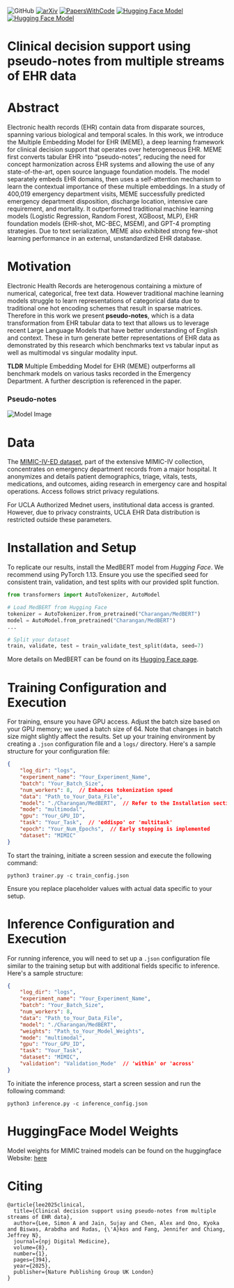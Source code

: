 ![GitHub](https://img.shields.io/github/license/Simonlee711/MEME) [![arXiv](https://img.shields.io/badge/npj-red.svg)](https://www.nature.com/articles/s41746-025-01777-x) [![PapersWithCode](https://img.shields.io/badge/PapersWithCode-Multimodal%20Clinical%20Pseudo%20Notes-lightblue.svg)](https://paperswithcode.com/paper/multimodal-clinical-pseudo-notes-for) [![Hugging Face Model](https://img.shields.io/badge/Hugging%20Face-MEME-yellow.svg)](https://huggingface.co/Simonlee711/MEME) [![Hugging Face Model](https://img.shields.io/badge/DeepWiki-blue.svg)](https://deepwiki.com/Simonlee711/MEME/1-meme-system-overview)

# Clinical decision support using pseudo-notes from multiple streams of EHR data

# Abstract

Electronic health records (EHR) contain data from disparate sources, spanning various biological and temporal scales. In this work, we introduce the Multiple Embedding Model for EHR (MEME), a deep learning framework for clinical decision support that operates over heterogeneous EHR. MEME first converts tabular EHR into “pseudo-notes”, reducing the need for concept harmonization across EHR systems and allowing the use of any state-of-the-art, open source language foundation models. The model separately embeds EHR domains, then uses a self-attention mechanism to learn the contextual importance of these multiple embeddings. In a study of 400,019 emergency department visits, MEME successfully predicted emergency department disposition, discharge location, intensive care requirement, and mortality. It outperformed traditional machine learning models (Logistic Regression, Random Forest, XGBoost, MLP), EHR foundation models (EHR-shot, MC-BEC, MSEM), and GPT-4 prompting strategies. Due to text serialization, MEME also exhibited strong few-shot learning performance in an external, unstandardized EHR database.

# Motivation

Electronic Health Records are heterogenous containing a mixture of numerical, categorical, free text data. However traditional machine learning models struggle to learn representations of categorical data due to traditional one hot encoding schemes that result in sparse matrices. Therefore in this work we present **pseudo-notes**, which is a data transformation from EHR tabular data to text that allows us to leverage recent Large Language Models that have better understanding of English and context. These in turn generate better representations of EHR data as demonstrated by this research which benchmarks text vs tabular input as well as multimodal vs singular modality input. 

**TLDR** Multiple Embedding Model for EHR (MEME) outperforms all benchmark models on various tasks recorded in the Emergency Department. A further description is referenced in the paper.

### Pseudo-notes

![Model Image](https://github.com/Simonlee711/MEME/blob/main/img/model.png "Model Architecture")

# Data
The [MIMIC-IV-ED dataset](https://physionet.org/content/mimic-iv-ed/2.2/), part of the extensive MIMIC-IV collection, concentrates on emergency department records from a major hospital. It anonymizes and details patient demographics, triage, vitals, tests, medications, and outcomes, aiding research in emergency care and hospital operations. Access follows strict privacy regulations.

For UCLA Authorized Mednet users, institutional data access is granted. However, due to privacy constraints, UCLA EHR Data distribution is restricted outside these parameters.

# Installation and Setup

To replicate our results, install the MedBERT model from *Hugging Face*. We recommend using PyTorch 1.13. Ensure you use the specified seed for consistent train, validation, and test splits with our provided split function.

```python
from transformers import AutoTokenizer, AutoModel

# Load MedBERT from Hugging Face
tokenizer = AutoTokenizer.from_pretrained("Charangan/MedBERT")
model = AutoModel.from_pretrained("Charangan/MedBERT")
...

# Split your dataset
train, validate, test = train_validate_test_split(data, seed=7)
```

More details on MedBERT can be found on its [Hugging Face page](https://huggingface.co/Charangan/MedBERT).

# Training Configuration and Execution

For training, ensure you have GPU access. Adjust the batch size based on your GPU memory; we used a batch size of 64. Note that changes in batch size might slightly affect the results. Set up your training environment by creating a `.json` configuration file and a `logs/` directory. Here's a sample structure for your configuration file:

```json
{
    "log_dir": "logs",
    "experiment_name": "Your_Experiment_Name",
    "batch": "Your_Batch_Size",
    "num_workers": 8,  // Enhances tokenization speed
    "data": "Path_to_Your_Data_File",
    "model": "./Charangan/MedBERT",  // Refer to the Installation section for model setup
    "mode": "multimodal",
    "gpu": "Your_GPU_ID",
    "task": "Your_Task",  // 'eddispo' or 'multitask'
    "epoch": "Your_Num_Epochs",  // Early stopping is implemented
    "dataset": "MIMIC"
}
```

To start the training, initiate a screen session and execute the following command:

```
python3 trainer.py -c train_config.json
```

Ensure you replace placeholder values with actual data specific to your setup.

# Inference Configuration and Execution

For running inference, you will need to set up a `.json` configuration file similar to the training setup but with additional fields specific to inference. Here's a sample structure:

```json
{
    "log_dir": "logs",
    "experiment_name": "Your_Experiment_Name",
    "batch": "Your_Batch_Size",
    "num_workers": 8,
    "data": "Path_to_Your_Data_File",
    "model": "./Charangan/MedBERT",
    "weights": "Path_to_Your_Model_Weights",
    "mode": "multimodal",
    "gpu": "Your_GPU_ID",
    "task": "Your_Task",
    "dataset": "MIMIC",
    "validation": "Validation_Mode"  // 'within' or 'across'
}
```

To initiate the inference process, start a screen session and run the following command:

```
python3 inference.py -c inference_config.json
```

# HuggingFace Model Weights

Model weights for MIMIC trained models can be found on the huggingface Website: [here](https://huggingface.co/Simonlee711/MEME)

# Citing
```
@article{lee2025clinical,
  title={Clinical decision support using pseudo-notes from multiple streams of EHR data},
  author={Lee, Simon A and Jain, Sujay and Chen, Alex and Ono, Kyoka and Biswas, Arabdha and Rudas, {\'A}kos and Fang, Jennifer and Chiang, Jeffrey N},
  journal={npj Digital Medicine},
  volume={8},
  number={1},
  pages={394},
  year={2025},
  publisher={Nature Publishing Group UK London}
}
```
